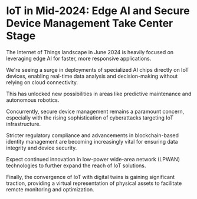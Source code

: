 # IoT in Mid-2024: Edge AI and Secure Device Management Take Center Stage

The Internet of Things landscape in June 2024 is heavily focused on leveraging edge AI for faster, more responsive applications.

We're seeing a surge in deployments of specialized AI chips directly on IoT devices, enabling real-time data analysis and decision-making without relying on cloud connectivity.

This has unlocked new possibilities in areas like predictive maintenance and autonomous robotics.

Concurrently, secure device management remains a paramount concern, especially with the rising sophistication of cyberattacks targeting IoT infrastructure.

Stricter regulatory compliance and advancements in blockchain-based identity management are becoming increasingly vital for ensuring data integrity and device security.

Expect continued innovation in low-power wide-area network (LPWAN) technologies to further expand the reach of IoT solutions.

Finally, the convergence of IoT with digital twins is gaining significant traction, providing a virtual representation of physical assets to facilitate remote monitoring and optimization.
